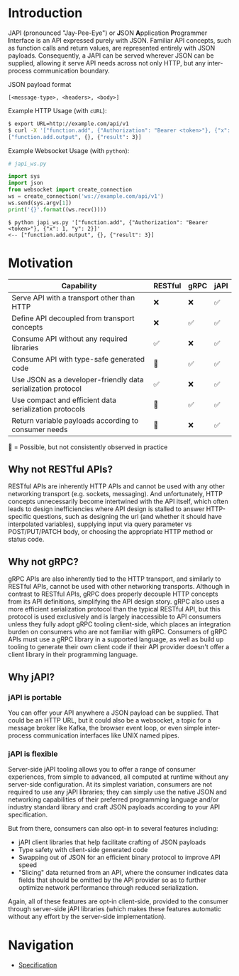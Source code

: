 # Introduction

JAPI (pronounced "Jay-Pee-Eye") or **J**SON **A**pplication **P**rogrammer
**I**nterface is an API expressed purely with JSON. Familiar API concepts, such
as function calls and return values, are represented entirely with JSON
payloads. Consequently, a JAPI can be served wherever JSON can be supplied,
allowing it serve API needs across not only HTTP, but any inter-process
communication boundary.

JSON payload format

```
[<message-type>, <headers>, <body>]
```

Example HTTP Usage (with `cURL`):

```bash
$ export URL=http://example.com/api/v1
$ curl -X '["function.add", {"Authorization": "Bearer <token>"}, {"x": 1, "y": 2}]' $URL
["function.add.output", {}, {"result": 3}]
```

Example Websocket Usage (with `python`):

```python
# japi_ws.py

import sys
import json
from websocket import create_connection
ws = create_connection('ws://example.com/api/v1')
ws.send(sys.argv[1])
print('{}'.format((ws.recv())))
```

```
$ python japi_ws.py '["function.add", {"Authorization": "Bearer <token>"}, {"x": 1, "y": 2}]'
<-- ["function.add.output", {}, {"result": 3}]
```

# Motivation

| Capability                                                   | RESTful | gRPC | jAPI |
| ------------------------------------------------------------ | ------- | ---- | ---- |
| Serve API with a transport other than HTTP                   | ❌      | ❌   | ✅   |
| Define API decoupled from transport concepts                 | ❌      | ✅   | ✅   |
| Consume API without any required libraries                   | ✅      | ❌   | ✅   |
| Consume API with type-safe generated code                    | 🤔      | ✅   | ✅   |
| Use JSON as a developer-friendly data serialization protocol | ✅      | ❌   | ✅   |
| Use compact and efficient data serialization protocols       | 🤔      | ✅   | ✅   |
| Return variable payloads according to consumer needs         | 🤔      | ❌   | ✅   |

🤔 = Possible, but not consistently observed in practice

## Why not RESTful APIs?

RESTful APIs are inherently HTTP APIs and cannot be used with any other
networking transport (e.g. sockets, messaging). And unfortunately, HTTP concepts
unnecessarily become intertwined with the API itself, which often leads to
design inefficiencies where API design is stalled to answer HTTP-specific
questions, such as designing the url (and whether it should have interpolated
variables), supplying input via query parameter vs POST/PUT/PATCH body, or
choosing the appropriate HTTP method or status code.

## Why not gRPC?

gRPC APIs are also inherently tied to the HTTP transport, and similarly to
RESTful APIs, cannot be used with other networking transports. Although in
contrast to RESTful APIs, gRPC does properly decouple HTTP concepts from its API
definitions, simplifying the API design story. gRPC also uses a more efficient
serialization protocol than the typical RESTful API, but this protocol is used
exclusively and is largely inaccessible to API consumers unless they fully adopt
gRPC tooling client-side, which places an integration burden on consumers who
are not familiar with gRPC. Consumers of gRPC APIs must use a gRPC library in a
supported language, as well as build up tooling to generate their own client
code if their API provider doesn't offer a client library in their programming
language.

## Why jAPI?

### jAPI is portable

You can offer your API anywhere a JSON payload can be supplied. That could be an
HTTP URL, but it could also be a websocket, a topic for a message broker like
Kafka, the browser event loop, or even simple inter-process communication
interfaces like UNIX named pipes.

### jAPI is flexible

Server-side jAPI tooling allows you to offer a range of consumer experiences,
from simple to advanced, all computed at runtime without any server-side
configuration. At its simplest variation, consumers are not required to use any
jAPI libraries; they can simply use the native JSON and networking capabilities
of their preferred programming language and/or industry standard library and
craft JSON payloads according to your API specification.

But from there, consumers can also opt-in to several features including:

- jAPI client libraries that help facilitate crafting of JSON payloads
- Type safety with client-side generated code
- Swapping out of JSON for an efficient binary protocol to improve API speed
- "Slicing" data returned from an API, where the consumer indicates data fields
  that should be omitted by the API provider so as to further optimize network
  performance through reduced serialization.

Again, all of these features are opt-in client-side, provided to the consumer
through server-side jAPI libraries (which makes these features automatic without
any effort by the server-side implementation).

# Navigation

- [Specification](SPECIFICATION.md)
